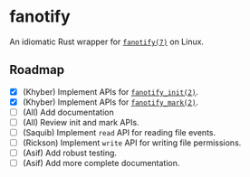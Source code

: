 # fanotify
An idiomatic Rust wrapper for [`fanotify(7)`](https://www.man7.org/linux/man-pages/man7/fanotify.7.html) on Linux.


## Roadmap
- [X] (Khyber) Implement APIs for [`fanotify_init(2)`](https://man7.org/linux/man-pages/man2/fanotify_init.2.html).
- [X] (Khyber) Implement APIs for [`fanotify_mark(2)`](https://www.man7.org/linux/man-pages/man2/fanotify_mark.2.html).
- [ ] (All) Add documentation
- [ ] (All) Review init and mark APIs.
- [ ] (Saquib) Implement `read` API for reading file events.
- [ ] (Rickson) Implement `write` API for writing file permissions.
- [ ] (Asif) Add robust testing.
- [ ] (Asif) Add more complete documentation.
